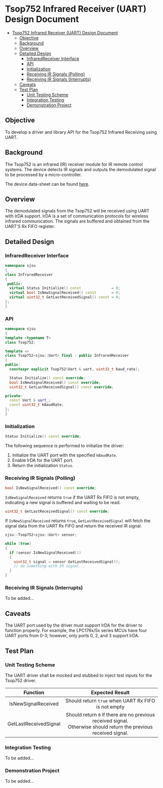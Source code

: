 # Tsop752 Infrared Receiver (UART) Design Document

- [Tsop752 Infrared Receiver (UART) Design Document](#tsop752-infrared-receiver-uart-design-document)
  - [Objective](#objective)
  - [Background](#background)
  - [Overview](#overview)
  - [Detailed Design](#detailed-design)
    - [InfraredReceiver Interface](#infraredreceiver-interface)
    - [API](#api)
    - [Initialization](#initialization)
    - [Receiving IR Signals (Polling)](#receiving-ir-signals-polling)
    - [Receiving IR Signals (Interrupts)](#receiving-ir-signals-interrupts)
  - [Caveats](#caveats)
  - [Test Plan](#test-plan)
    - [Unit Testing Scheme](#unit-testing-scheme)
    - [Integration Testing](#integration-testing)
    - [Demonstration Project](#demonstration-project)

## Objective
To develop a driver and library API for the Tsop752 Infrared Receiving using UART.

## Background
The Tsop752 is an infrared (IR) receiver module for IR remote control systems. The device detects IR signals and outputs the demodulated signal to be processed by a micro-controller.

The device data-sheet can be found [here](https://www.vishay.com/docs/82494/tsop752.pdf).

## Overview
The demodulated signals from the Tsop752 will be received using UART with IrDA support. IrDA is a set of communication protocols for wireless infrared communication. The signals are buffered and obtained from the UART'S Rx FIFO register.

## Detailed Design

### InfraredReceiver Interface
```c++
namespace sjsu
{
class InfraredReceiver
{
 public:
  virtual Status Initialize() const              = 0;
  virtual bool IsNewSignalReceived() const       = 0;
  virtual uint32_t GetLastReceivedSignal() const = 0;
};
}
```

### API
```c++
namespace sjsu
{
template <typename T>
class Tsop752;

template <>
class Tsop752<sjsu::Uart> final : public InfraredReceiver
{
public:
  constexpr explicit Tsop752(Uart & uart, uint32_t baud_rate);

  Status Initialize() const override;
  bool IsNewSignalReceived() const override;
  uint32_t GetLastReceivedSignal() const override;

private:
  const Uart & uart_;
  const uint32_t kBaudRate;
};
}
```

### Initialization
```c++
Status Initialize() const override;
```
The following sequence is performed to initialize the driver:
1. Initialize the UART port with the specified `kBaudRate`.
2. Enable IrDA for the UART port.
3. Return the initialization `Status`.

### Receiving IR Signals (Polling)
```c++
bool IsNewSignalReceived() const override;
```
`IsNewSignalReceived` returns `true` if the UART Rx FIFO is not empty, indicating a new signal is buffered and waiting to be read.

```c++
uint32_t GetLastReceivedSignal() const override;
```
If `IsNewSignalReceived` returns `true`, `GetLastReceivedSignal` will fetch the signal data from the UART Rx FIFO and return the received IR signal.

```c++
sjsu::Tsop752<sjsu::Uart> sensor;

while (true)
{
  if (sensor.IsNewSignalReceived())
  {
    uint32_t signal = sensor.GetLastReceivedSignal();
    // do something with IR signal...
  }
}
```

### Receiving IR Signals (Interrupts)
To be added...

## Caveats
The UART port used by the driver must support IrDA for the driver to function properly. For example, the LPC176x/5x series MCUs have four UART ports from 0-3; however, only ports 0, 2, and 3 support IrDA.

## Test Plan

### Unit Testing Scheme
The UART driver shall be mocked and stubbed to inject test inputs for the Tsop752 driver.

|  Function             |  Expected Result                                    |
|:---------------------:|:---------------------------------------------------:|
| IsNewSignalReceived   | Should return `true` when UART Rx FIFO is not empty |
| GetLastReceivedSignal | Should return `0` if there are no previous received signal.<br>Otherwise should return the previous received signal. |

### Integration Testing
To be added...

### Demonstration Project
To be added...
